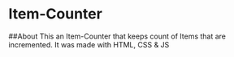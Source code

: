 # Item-Counter

##About
This an Item-Counter that keeps count of Items that are incremented. It was made with HTML, CSS &amp; JS


